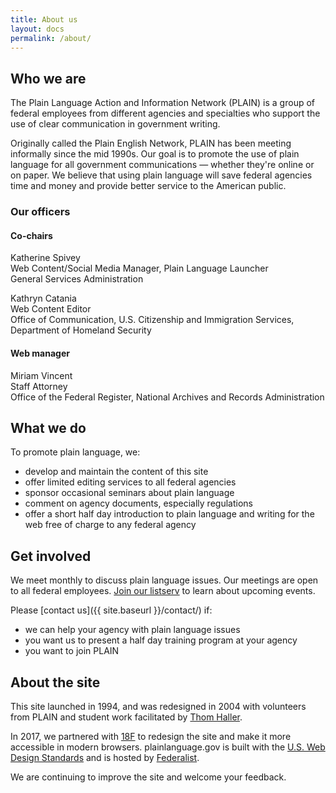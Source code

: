 ```yaml
---
title: About us
layout: docs
permalink: /about/
---
```


## Who we are

The Plain Language Action and Information Network (PLAIN) is a group of federal employees from different agencies and specialties who support the use of clear communication in government writing.

Originally called the Plain English Network, PLAIN has been meeting informally since the mid 1990s. Our goal is to promote the use of plain language for all government communications — whether they're online or on paper. We believe that using plain language will save federal agencies time and money and provide better service to the American public.

### Our officers

#### Co-chairs

Katherine Spivey  
Web Content/Social Media Manager, Plain Language Launcher  
General Services Administration

Kathryn Catania  
Web Content Editor  
Office of Communication, U.S. Citizenship and Immigration Services, Department of Homeland Security

#### Web manager

Miriam Vincent  
Staff Attorney  
Office of the Federal Register, National Archives and Records Administration

## What we do

To promote plain language, we:

- develop and maintain the content of this site
- offer limited editing services to all federal agencies
- sponsor occasional seminars about plain language
- comment on agency documents, especially regulations
- offer a short half day introduction to plain language and writing for the web free of charge to any federal agency

## Get involved

We meet monthly to discuss plain language issues. Our meetings are open to all federal employees. [Join our listserv](https://www.digitalgov.gov/communities/plain-language-community-of-practice/) to learn about upcoming events.

Please [contact us]({{ site.baseurl }}/contact/) if:

- we can help your agency with plain language issues
- you want us to present a half day training program at your agency
- you want to join PLAIN

## About the site

This site launched in 1994, and was redesigned in 2004 with volunteers from PLAIN and student work facilitated by [Thom Haller](http://onlinelibrary.wiley.com/doi/10.1002/bult.2006.1720320411/epdf).

In 2017, we partnered with [18F](https://18f.gsa.gov/) to redesign the site and make it more accessible in modern browsers. plainlanguage.gov is built with the [U.S. Web Design Standards](https://standards.usa.gov/)  and is hosted by [Federalist](https://federalist.18f.gov/).

We are continuing to improve the site and welcome your feedback.
